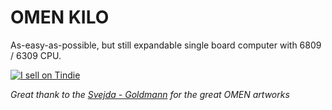 # OMEN KILO

As-easy-as-possible, but still expandable single board computer with 6809 / 6309 CPU.


[![I sell on Tindie](https://d2ss6ovg47m0r5.cloudfront.net/badges/tindie-larges.png)](https://www.tindie.com/products/15361/?ref=offsite_badges&utm_source=sellers_parallaxis&utm_medium=badges&utm_campaign=badge_large)

_Great thank to the [Svejda - Goldmann](https://svejda-goldmann.cz/) for the great OMEN artworks_